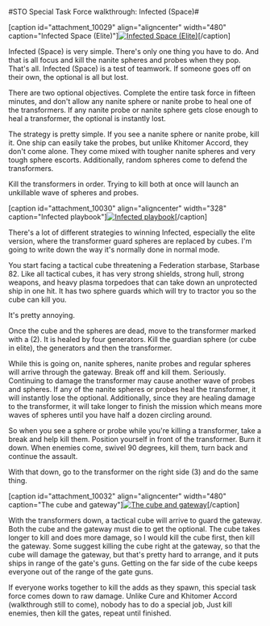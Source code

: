 #STO Special Task Force walkthrough: Infected (Space)#

[caption id="attachment\_10029" align="aligncenter" width="480" caption="Infected Space (Elite)"][![](http://westkarana.com/wp-content/uploads/2012/01/GameClient-2012-01-20-20-48-26-73-480x384.jpg "Infected Space (Elite)")](http://westkarana.com/wp-content/uploads/2012/01/GameClient-2012-01-20-20-48-26-73.jpg)[/caption]

Infected (Space) is very simple. There's only one thing you have to do. And that is all focus and kill the nanite spheres and probes when they pop. That's all. Infected (Space) is a test of teamwork. If someone goes off on their own, the optional is all but lost.

There are two optional objectives. Complete the entire task force in fifteen minutes, and don't allow any nanite sphere or nanite probe to heal one of the transformers. If any nanite probe or nanite sphere gets close enough to heal a transformer, the optional is instantly lost.

The strategy is pretty simple. If you see a nanite sphere or nanite probe, kill it. One ship can easily take the probes, but unlike Khitomer Accord, they don't come alone. They come mixed with tougher nanite spheres and very tough sphere escorts. Additionally, random spheres come to defend the transformers.

Kill the transformers in order. Trying to kill both at once will launch an unkillable wave of spheres and probes.

[caption id="attachment\_10030" align="aligncenter" width="328" caption="Infected playbook"][![](http://westkarana.com/wp-content/uploads/2012/01/infected-328x480.png "Infected playbook")](http://westkarana.com/wp-content/uploads/2012/01/infected.png)[/caption]

There's a lot of different strategies to winning Infected, especially the elite version, where the transformer guard spheres are replaced by cubes. I'm going to write down the way it's normally done in normal mode.

You start facing a tactical cube threatening a Federation starbase, Starbase 82. Like all tactical cubes, it has very strong shields, strong hull, strong weapons, and heavy plasma torpedoes that can take down an unprotected ship in one hit. It has two sphere guards which will try to tractor you so the cube can kill you.

It's pretty annoying.

Once the cube and the spheres are dead, move to the transformer marked with a (2). It is healed by four generators. Kill the guardian sphere (or cube in elite), the generators and then the transformer.

While this is going on, nanite spheres, nanite probes and regular spheres will arrive through the gateway. Break off and kill them. Seriously. Continuing to damage the transformer may cause another wave of probes and spheres. If any of the nanite spheres or probes heal the transformer, it will instantly lose the optional. Additionally, since they are healing damage to the transformer, it will take longer to finish the mission which means more waves of spheres until you have half a dozen circling around.

So when you see a sphere or probe while you're killing a transformer, take a break and help kill them. Position yourself in front of the transformer. Burn it down. When enemies come, swivel 90 degrees, kill them, turn back and continue the assault.

With that down, go to the transformer on the right side (3) and do the same thing.

[caption id="attachment\_10032" align="aligncenter" width="480" caption="The cube and gateway"][![](http://westkarana.com/wp-content/uploads/2012/01/GameClient-2012-01-20-19-33-09-97-480x421.jpg "The cube and gateway")](http://westkarana.com/wp-content/uploads/2012/01/GameClient-2012-01-20-19-33-09-97.jpg)[/caption]

With the transformers down, a tactical cube will arrive to guard the gateway. Both the cube and the gateway must die to get the optional. The cube takes longer to kill and does more damage, so I would kill the cube first, then kill the gateway. Some suggest killing the cube right at the gateway, so that the cube will damage the gateway, but that's pretty hard to arrange, and it puts ships in range of the gate's guns. Getting on the far side of the cube keeps everyone out of the range of the gate guns.

If everyone works together to kill the adds as they spawn, this special task force comes down to raw damage. Unlike Cure and Khitomer Accord (walkthrough still to come), nobody has to do a special job, Just kill enemies, then kill the gates, repeat until finished.

